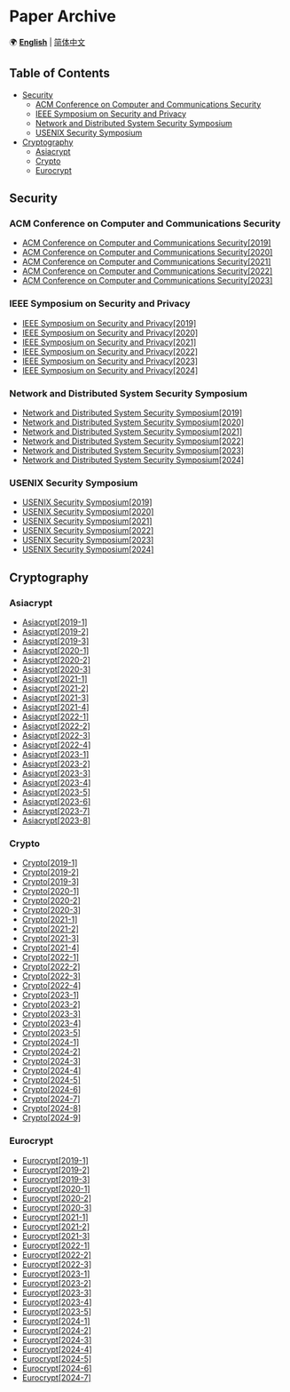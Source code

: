 # Paper Archive
🌍 **[English](README.md)** | [简体中文](README_zh-CN.md)
## Table of Contents
* [Security](#security)
    * [ACM Conference on Computer and Communications Security](#acm-conference-on-computer-and-communications-security)
    * [IEEE Symposium on Security and Privacy](#ieee-symposium-on-security-and-privacy)
    * [Network and Distributed System Security Symposium](#network-and-distributed-system-security-symposium)
    * [USENIX Security Symposium](#usenix-security-symposium)
* [Cryptography](#cryptography)
    * [Asiacrypt](#asiacrypt)
    * [Crypto](#crypto)
    * [Eurocrypt](#eurocrypt)
## Security
### ACM Conference on Computer and Communications Security
* [ACM Conference on Computer and Communications Security[2019]](docs/en/ACM%20Conference%20on%20Computer%20and%20Communications%20Security/ACM%20Conference%20on%20Computer%20and%20Communications%20Security[2019].md)
* [ACM Conference on Computer and Communications Security[2020]](docs/en/ACM%20Conference%20on%20Computer%20and%20Communications%20Security/ACM%20Conference%20on%20Computer%20and%20Communications%20Security[2020].md)
* [ACM Conference on Computer and Communications Security[2021]](docs/en/ACM%20Conference%20on%20Computer%20and%20Communications%20Security/ACM%20Conference%20on%20Computer%20and%20Communications%20Security[2021].md)
* [ACM Conference on Computer and Communications Security[2022]](docs/en/ACM%20Conference%20on%20Computer%20and%20Communications%20Security/ACM%20Conference%20on%20Computer%20and%20Communications%20Security[2022].md)
* [ACM Conference on Computer and Communications Security[2023]](docs/en/ACM%20Conference%20on%20Computer%20and%20Communications%20Security/ACM%20Conference%20on%20Computer%20and%20Communications%20Security[2023].md)
### IEEE Symposium on Security and Privacy
* [IEEE Symposium on Security and Privacy[2019]](docs/en/IEEE%20Symposium%20on%20Security%20and%20Privacy/IEEE%20Symposium%20on%20Security%20and%20Privacy[2019].md)
* [IEEE Symposium on Security and Privacy[2020]](docs/en/IEEE%20Symposium%20on%20Security%20and%20Privacy/IEEE%20Symposium%20on%20Security%20and%20Privacy[2020].md)
* [IEEE Symposium on Security and Privacy[2021]](docs/en/IEEE%20Symposium%20on%20Security%20and%20Privacy/IEEE%20Symposium%20on%20Security%20and%20Privacy[2021].md)
* [IEEE Symposium on Security and Privacy[2022]](docs/en/IEEE%20Symposium%20on%20Security%20and%20Privacy/IEEE%20Symposium%20on%20Security%20and%20Privacy[2022].md)
* [IEEE Symposium on Security and Privacy[2023]](docs/en/IEEE%20Symposium%20on%20Security%20and%20Privacy/IEEE%20Symposium%20on%20Security%20and%20Privacy[2023].md)
* [IEEE Symposium on Security and Privacy[2024]](docs/en/IEEE%20Symposium%20on%20Security%20and%20Privacy/IEEE%20Symposium%20on%20Security%20and%20Privacy[2024].md)
### Network and Distributed System Security Symposium
* [Network and Distributed System Security Symposium[2019]](docs/en/Network%20and%20Distributed%20System%20Security%20Symposium/Network%20and%20Distributed%20System%20Security%20Symposium[2019].md)
* [Network and Distributed System Security Symposium[2020]](docs/en/Network%20and%20Distributed%20System%20Security%20Symposium/Network%20and%20Distributed%20System%20Security%20Symposium[2020].md)
* [Network and Distributed System Security Symposium[2021]](docs/en/Network%20and%20Distributed%20System%20Security%20Symposium/Network%20and%20Distributed%20System%20Security%20Symposium[2021].md)
* [Network and Distributed System Security Symposium[2022]](docs/en/Network%20and%20Distributed%20System%20Security%20Symposium/Network%20and%20Distributed%20System%20Security%20Symposium[2022].md)
* [Network and Distributed System Security Symposium[2023]](docs/en/Network%20and%20Distributed%20System%20Security%20Symposium/Network%20and%20Distributed%20System%20Security%20Symposium[2023].md)
* [Network and Distributed System Security Symposium[2024]](docs/en/Network%20and%20Distributed%20System%20Security%20Symposium/Network%20and%20Distributed%20System%20Security%20Symposium[2024].md)
### USENIX Security Symposium
* [USENIX Security Symposium[2019]](docs/en/USENIX%20Security%20Symposium/USENIX%20Security%20Symposium[2019].md)
* [USENIX Security Symposium[2020]](docs/en/USENIX%20Security%20Symposium/USENIX%20Security%20Symposium[2020].md)
* [USENIX Security Symposium[2021]](docs/en/USENIX%20Security%20Symposium/USENIX%20Security%20Symposium[2021].md)
* [USENIX Security Symposium[2022]](docs/en/USENIX%20Security%20Symposium/USENIX%20Security%20Symposium[2022].md)
* [USENIX Security Symposium[2023]](docs/en/USENIX%20Security%20Symposium/USENIX%20Security%20Symposium[2023].md)
* [USENIX Security Symposium[2024]](docs/en/USENIX%20Security%20Symposium/USENIX%20Security%20Symposium[2024].md)
## Cryptography
### Asiacrypt
* [Asiacrypt[2019-1]](docs/en/Asiacrypt/Asiacrypt[2019-1].md)
* [Asiacrypt[2019-2]](docs/en/Asiacrypt/Asiacrypt[2019-2].md)
* [Asiacrypt[2019-3]](docs/en/Asiacrypt/Asiacrypt[2019-3].md)
* [Asiacrypt[2020-1]](docs/en/Asiacrypt/Asiacrypt[2020-1].md)
* [Asiacrypt[2020-2]](docs/en/Asiacrypt/Asiacrypt[2020-2].md)
* [Asiacrypt[2020-3]](docs/en/Asiacrypt/Asiacrypt[2020-3].md)
* [Asiacrypt[2021-1]](docs/en/Asiacrypt/Asiacrypt[2021-1].md)
* [Asiacrypt[2021-2]](docs/en/Asiacrypt/Asiacrypt[2021-2].md)
* [Asiacrypt[2021-3]](docs/en/Asiacrypt/Asiacrypt[2021-3].md)
* [Asiacrypt[2021-4]](docs/en/Asiacrypt/Asiacrypt[2021-4].md)
* [Asiacrypt[2022-1]](docs/en/Asiacrypt/Asiacrypt[2022-1].md)
* [Asiacrypt[2022-2]](docs/en/Asiacrypt/Asiacrypt[2022-2].md)
* [Asiacrypt[2022-3]](docs/en/Asiacrypt/Asiacrypt[2022-3].md)
* [Asiacrypt[2022-4]](docs/en/Asiacrypt/Asiacrypt[2022-4].md)
* [Asiacrypt[2023-1]](docs/en/Asiacrypt/Asiacrypt[2023-1].md)
* [Asiacrypt[2023-2]](docs/en/Asiacrypt/Asiacrypt[2023-2].md)
* [Asiacrypt[2023-3]](docs/en/Asiacrypt/Asiacrypt[2023-3].md)
* [Asiacrypt[2023-4]](docs/en/Asiacrypt/Asiacrypt[2023-4].md)
* [Asiacrypt[2023-5]](docs/en/Asiacrypt/Asiacrypt[2023-5].md)
* [Asiacrypt[2023-6]](docs/en/Asiacrypt/Asiacrypt[2023-6].md)
* [Asiacrypt[2023-7]](docs/en/Asiacrypt/Asiacrypt[2023-7].md)
* [Asiacrypt[2023-8]](docs/en/Asiacrypt/Asiacrypt[2023-8].md)
### Crypto
* [Crypto[2019-1]](docs/en/Crypto/Crypto[2019-1].md)
* [Crypto[2019-2]](docs/en/Crypto/Crypto[2019-2].md)
* [Crypto[2019-3]](docs/en/Crypto/Crypto[2019-3].md)
* [Crypto[2020-1]](docs/en/Crypto/Crypto[2020-1].md)
* [Crypto[2020-2]](docs/en/Crypto/Crypto[2020-2].md)
* [Crypto[2020-3]](docs/en/Crypto/Crypto[2020-3].md)
* [Crypto[2021-1]](docs/en/Crypto/Crypto[2021-1].md)
* [Crypto[2021-2]](docs/en/Crypto/Crypto[2021-2].md)
* [Crypto[2021-3]](docs/en/Crypto/Crypto[2021-3].md)
* [Crypto[2021-4]](docs/en/Crypto/Crypto[2021-4].md)
* [Crypto[2022-1]](docs/en/Crypto/Crypto[2022-1].md)
* [Crypto[2022-2]](docs/en/Crypto/Crypto[2022-2].md)
* [Crypto[2022-3]](docs/en/Crypto/Crypto[2022-3].md)
* [Crypto[2022-4]](docs/en/Crypto/Crypto[2022-4].md)
* [Crypto[2023-1]](docs/en/Crypto/Crypto[2023-1].md)
* [Crypto[2023-2]](docs/en/Crypto/Crypto[2023-2].md)
* [Crypto[2023-3]](docs/en/Crypto/Crypto[2023-3].md)
* [Crypto[2023-4]](docs/en/Crypto/Crypto[2023-4].md)
* [Crypto[2023-5]](docs/en/Crypto/Crypto[2023-5].md)
* [Crypto[2024-1]](docs/en/Crypto/Crypto[2024-1].md)
* [Crypto[2024-2]](docs/en/Crypto/Crypto[2024-2].md)
* [Crypto[2024-3]](docs/en/Crypto/Crypto[2024-3].md)
* [Crypto[2024-4]](docs/en/Crypto/Crypto[2024-4].md)
* [Crypto[2024-5]](docs/en/Crypto/Crypto[2024-5].md)
* [Crypto[2024-6]](docs/en/Crypto/Crypto[2024-6].md)
* [Crypto[2024-7]](docs/en/Crypto/Crypto[2024-7].md)
* [Crypto[2024-8]](docs/en/Crypto/Crypto[2024-8].md)
* [Crypto[2024-9]](docs/en/Crypto/Crypto[2024-9].md)
### Eurocrypt
* [Eurocrypt[2019-1]](docs/en/Eurocrypt/Eurocrypt[2019-1].md)
* [Eurocrypt[2019-2]](docs/en/Eurocrypt/Eurocrypt[2019-2].md)
* [Eurocrypt[2019-3]](docs/en/Eurocrypt/Eurocrypt[2019-3].md)
* [Eurocrypt[2020-1]](docs/en/Eurocrypt/Eurocrypt[2020-1].md)
* [Eurocrypt[2020-2]](docs/en/Eurocrypt/Eurocrypt[2020-2].md)
* [Eurocrypt[2020-3]](docs/en/Eurocrypt/Eurocrypt[2020-3].md)
* [Eurocrypt[2021-1]](docs/en/Eurocrypt/Eurocrypt[2021-1].md)
* [Eurocrypt[2021-2]](docs/en/Eurocrypt/Eurocrypt[2021-2].md)
* [Eurocrypt[2021-3]](docs/en/Eurocrypt/Eurocrypt[2021-3].md)
* [Eurocrypt[2022-1]](docs/en/Eurocrypt/Eurocrypt[2022-1].md)
* [Eurocrypt[2022-2]](docs/en/Eurocrypt/Eurocrypt[2022-2].md)
* [Eurocrypt[2022-3]](docs/en/Eurocrypt/Eurocrypt[2022-3].md)
* [Eurocrypt[2023-1]](docs/en/Eurocrypt/Eurocrypt[2023-1].md)
* [Eurocrypt[2023-2]](docs/en/Eurocrypt/Eurocrypt[2023-2].md)
* [Eurocrypt[2023-3]](docs/en/Eurocrypt/Eurocrypt[2023-3].md)
* [Eurocrypt[2023-4]](docs/en/Eurocrypt/Eurocrypt[2023-4].md)
* [Eurocrypt[2023-5]](docs/en/Eurocrypt/Eurocrypt[2023-5].md)
* [Eurocrypt[2024-1]](docs/en/Eurocrypt/Eurocrypt[2024-1].md)
* [Eurocrypt[2024-2]](docs/en/Eurocrypt/Eurocrypt[2024-2].md)
* [Eurocrypt[2024-3]](docs/en/Eurocrypt/Eurocrypt[2024-3].md)
* [Eurocrypt[2024-4]](docs/en/Eurocrypt/Eurocrypt[2024-4].md)
* [Eurocrypt[2024-5]](docs/en/Eurocrypt/Eurocrypt[2024-5].md)
* [Eurocrypt[2024-6]](docs/en/Eurocrypt/Eurocrypt[2024-6].md)
* [Eurocrypt[2024-7]](docs/en/Eurocrypt/Eurocrypt[2024-7].md)
